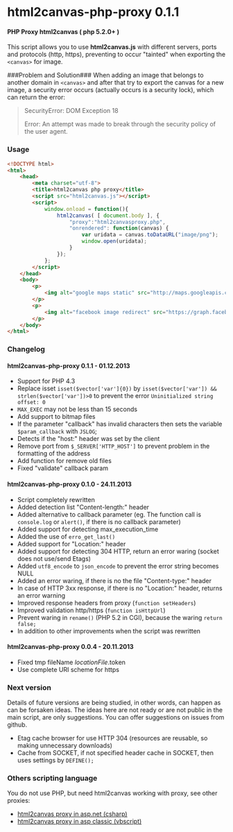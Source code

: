 html2canvas-php-proxy 0.1.1
=====================

#### PHP Proxy html2canvas ( php 5.2.0+ ) ####

This script allows you to use **html2canvas.js** with different servers, ports and protocols (http, https),
preventing to occur "tainted" when exporting the `<canvas>` for image.

###Problem and Solution###
When adding an image that belongs to another domain in `<canvas>` and after that try to export the canvas
for a new image, a security error occurs (actually occurs is a security lock), which can return the error:

> SecurityError: DOM Exception 18
>
> Error: An attempt was made to break through the security policy of the user agent.

### Usage ###

```html
<!DOCTYPE html>
<html>
	<head>
		<meta charset="utf-8">
		<title>html2canvas php proxy</title>
		<script src="html2canvas.js"></script>
		<script>
			window.onload = function(){
				html2canvas( [ document.body ], {
					"proxy":"html2canvasproxy.php",
					"onrendered": function(canvas) {
						var uridata = canvas.toDataURL("image/png");
						window.open(uridata);
					}
				});
			};
		</script>
	</head>
	<body>
		<p>
			<img alt="google maps static" src="http://maps.googleapis.com/maps/api/staticmap?center=40.714728,-73.998672&amp;zoom=12&amp;size=800x600&amp;maptype=roadmap&amp;sensor=false">
		</p>
		<p>
			<img alt="facebook image redirect" src="https://graph.facebook.com/1415773021975267/picture">
		</p>
	</body>
</html>
```

### Changelog ###

#### html2canvas-php-proxy 0.1.1 - 01.12.2013 ####

* Support for PHP 4.3
* Replace isset `isset($vector['var']{0})` by `isset($vector['var']) && strlen($vector['var'])>0` to prevent the error `Uninitialized string offset: 0`
* `MAX_EXEC` may not be less than 15 seconds
* Add support to bitmap files
* If the parameter "callback" has invalid characters then sets the variable `$param_callback` with `JSLOG`;
* Detects if the "host:" header was set by the client
* Remove port from `$_SERVER['HTTP_HOST']` to prevent problem in the formatting of the address
* Add function for remove old files
* Fixed "validate" callback param

#### html2canvas-php-proxy 0.1.0 - 24.11.2013 ####

* Script completely rewritten
* Added detection list "Content-length:" header
* Added alternative to callback parameter (eg. The function call is `console.log` or `alert()`, if there is no callback parameter)
* Added support for detecting max_execution_time
* Added the use of `erro_get_last()`
* Added support for "Location:" header
* Added support for detecting 304 HTTP, return an error waring (socket does not use/send Etags)
* Added `utf8_encode` to `json_encode` to prevent the error string becomes NULL
* Added an error waring, if there is no the file "Content-type:" header
* In case of HTTP 3xx response, if there is no "Location:" header, returns an error warning
* Improved response headers from proxy (`function setHeaders`)
* Improved validation http/https (`function isHttpUrl`)
* Prevent waring in `rename()` (PHP 5.2 in CGI), because the waring `return false;`
* In addition to other improvements when the script was rewritten

#### html2canvas-php-proxy 0.0.4 - 20.11.2013 ####

* Fixed tmp fileName $locationFile.$token
* Use complete URI scheme for https


### Next version ###

Details of future versions are being studied, in other words, can happen as can be forsaken ideas.
The ideas here are not ready or are not public in the main script, are only suggestions. You can offer suggestions on issues from github.

* Etag cache browser for use HTTP 304 (resources are reusable, so making unnecessary downloads)
* Cache from SOCKET, if not specified header cache in SOCKET, then uses settings by `DEFINE();`

### Others scripting language ###

You do not use PHP, but need html2canvas working with proxy, see other proxies:

* [html2canvas proxy in asp.net (csharp)](https://github.com/brcontainer/html2canvas-csharp-proxy)
* [html2canvas proxy in asp classic (vbscript)](https://github.com/brcontainer/html2canvas-asp-vbscript-proxy)
